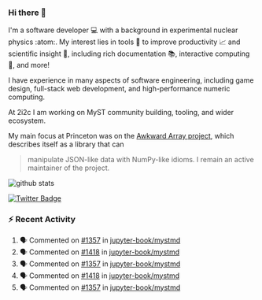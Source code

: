 ### Hi there 👋 

I'm a software developer 💻 with a background in experimental nuclear physics :atom:. My interest lies in tools :wrench: to improve productivity :chart_with_upwards_trend: and scientific insight :telescope:, including rich documentation 📚, interactive computing 🧮, and more! 

I have experience in many aspects of software engineering, including game design, full-stack web development, and high-performance numeric computing. 

At 2i2c I am working on MyST community building, tooling, and wider ecosystem. 

My main focus at Princeton was on the [Awkward Array project](awkward-array.org/), which describes itself as a library that can 
> manipulate JSON-like data with NumPy-like idioms. I remain an active maintainer of the project. 

![github stats](https://github-readme-stats.vercel.app/api?username=agoose77&show_icons=true&hide_rank=true&hide_title=true&bg_color=30,e76445,904e95&text_color=efe3ec&icon_color=efe3ec)
<!--
**agoose77/agoose77** is a ✨ _special_ ✨ repository because its `README.md` (this file) appears on your GitHub profile.

Here are some ideas to get you started:

- 🔭 I’m currently working on ...
- 🌱 I’m currently learning ...
- 👯 I’m looking to collaborate on ...
- 🤔 I’m looking for help with ...
- 💬 Ask me about ...
- 📫 How to reach me: ...
- 😄 Pronouns: ...
- ⚡ Fun fact: ...
-->

[![Twitter Badge](https://img.shields.io/twitter/follow/agoose77?style=flat-square&logo=Twitter&logoColor=white&color=cornflowerblue)](https://twitter.com/agoose77)

### :zap: Recent Activity

<!--START_SECTION:activity-->
1. 🗣 Commented on [#1357](https://github.com/jupyter-book/mystmd/issues/1357#issuecomment-2273368644) in [jupyter-book/mystmd](https://github.com/jupyter-book/mystmd)
2. 🗣 Commented on [#1418](https://github.com/jupyter-book/mystmd/pull/1418#issuecomment-2273305640) in [jupyter-book/mystmd](https://github.com/jupyter-book/mystmd)
3. 🗣 Commented on [#1357](https://github.com/jupyter-book/mystmd/issues/1357#issuecomment-2273291099) in [jupyter-book/mystmd](https://github.com/jupyter-book/mystmd)
4. 🗣 Commented on [#1418](https://github.com/jupyter-book/mystmd/pull/1418#issuecomment-2273279679) in [jupyter-book/mystmd](https://github.com/jupyter-book/mystmd)
5. 🗣 Commented on [#1357](https://github.com/jupyter-book/mystmd/issues/1357#issuecomment-2273258181) in [jupyter-book/mystmd](https://github.com/jupyter-book/mystmd)
<!--END_SECTION:activity-->
